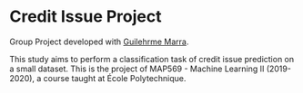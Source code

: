 # Credit  Issue Project

Group Project developed with [Guilehrme Marra](https://github.com/gui-marra).

This study aims to perform a classification task of credit issue prediction on a small dataset.
This is the project of  MAP569 - Machine Learning II (2019-2020), a course taught at École Polytechnique.
